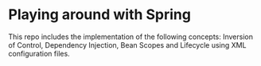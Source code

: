 # Playing around with Spring
This repo includes the implementation of the following concepts: Inversion of Control, Dependency Injection, Bean Scopes and Lifecycle using XML configuration files.
